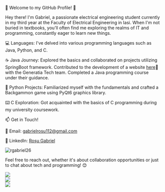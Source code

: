 🚀 Welcome to my GitHub Profile! 🌟

Hey there! I'm Gabriel, a passionate electrical engineering student currently in my third year at the Faculty of Electrical Engineering in Iasi. When I'm not buried in textbooks, you'll often find me exploring the realms of IT and programming, constantly eager to learn new things.



💻 Languages: I've delved into various programming languages such as Java, Python, and C.

☕️ Java Journey: Explored the basics and collaborated on projects utilizing SpringBoot framework. Contributed to the development of a website [here](https://baschet.metropolabrasov.ro/)🏀 with the Generatia Tech team. Completed a Java programming course under their guidance.

🐍 Python Projects: Familiarized myself with the fundamentals and crafted a Backgammon game using PyQt6 graphics library.

⌨️ C Exploration: Got acquainted with the basics of C programming during my university coursework.



📫 Get in Touch!

📧 Email: gabrielrosu112@gmail.com

🔗 LinkedIn: [Roșu Gabriel](https://www.linkedin.com/in/roșu-gabriel-960946276)

<p><img align="center" src="https://github-readme-stats.vercel.app/api/top-langs?username=rgabriel26&show_icons=true&locale=en&layout=compact" alt="rgabriel26" /></p>

Feel free to reach out, whether it's about collaboration opportunities or just to chat about tech and programming! 😊


![](https://github-readme-stats.vercel.app/api?username=RGabriel26&theme=dark&hide_border=false&include_all_commits=true&count_private=true)<br/>
![](https://github-readme-streak-stats.herokuapp.com/?user=RGabriel26&theme=dark&hide_border=false)<br/>
![](https://github-readme-stats.vercel.app/api/top-langs/?username=RGabriel26&theme=dark&hide_border=false&include_all_commits=true&count_private=true&layout=compact)

